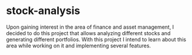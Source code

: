 # stock-analysis

Upon gaining interest in the area of finance and asset management, I decided to do this project that allows analyzing different stocks and generating different portfolios.
With this project I intend to learn about this area while working on it and implementing several features. 
